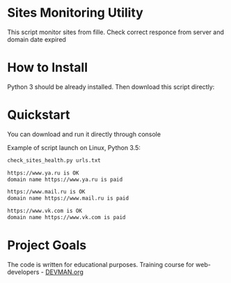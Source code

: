 # Sites Monitoring Utility

This script monitor sites from fille.
Check correct responce from server and domain date expired

# How to Install

Python 3 should be already installed. Then download this script directly:


# Quickstart

You can download and run it directly through console

Example of script launch on Linux, Python 3.5:

```bash
check_sites_health.py urls.txt

https://www.ya.ru is OK
domain name https://www.ya.ru is paid

https://www.mail.ru is OK
domain name https://www.mail.ru is paid

https://www.vk.com is OK
domain name https://www.vk.com is paid
```

# Project Goals

The code is written for educational purposes. Training course for web-developers - [DEVMAN.org](https://devman.org)
